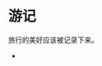 # 游记

旅行的美好应该被记录下来。

<ul>
    <li v-for="(v, i) in linkData" v-html="v"></li>
</ul>

<script setup lang="ts">
import {modifyTravelogue} from '../../.vitepress/data/trip/travelogue'

const linkStr = (text, link) => `<a href=${link}>${text}</a>`;
const data = modifyTravelogue();
const linkData = data.map(v =>
    linkStr(v.text, v.link)
)
</script>
